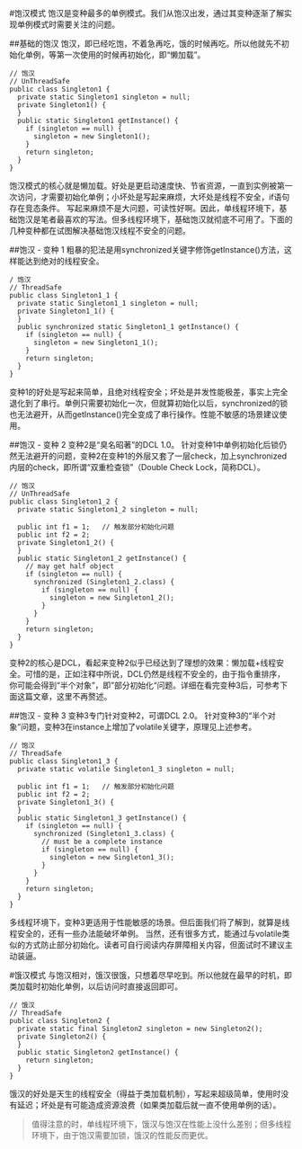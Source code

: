 #饱汉模式
饱汉是变种最多的单例模式。我们从饱汉出发，通过其变种逐渐了解实现单例模式时需要关注的问题。

##基础的饱汉
饱汉，即已经吃饱，不着急再吃，饿的时候再吃。所以他就先不初始化单例，等第一次使用的时候再初始化，即“懒加载”。

```
// 饱汉
// UnThreadSafe
public class Singleton1 {
  private static Singleton1 singleton = null;
  private Singleton1() {
  }
  public static Singleton1 getInstance() {
    if (singleton == null) {
      singleton = new Singleton1();
    }
    return singleton;
  }
}
```
饱汉模式的核心就是懒加载。好处是更启动速度快、节省资源，一直到实例被第一次访问，才需要初始化单例；小坏处是写起来麻烦，大坏处是线程不安全，if语句存在竞态条件。
写起来麻烦不是大问题，可读性好啊。因此，单线程环境下，基础饱汉是笔者最喜欢的写法。但多线程环境下，基础饱汉就彻底不可用了。下面的几种变种都在试图解决基础饱汉线程不安全的问题。

##饱汉 - 变种 1
粗暴的犯法是用synchronized关键字修饰getInstance()方法，这样能达到绝对的线程安全。

```
/ 饱汉
// ThreadSafe
public class Singleton1_1 {
  private static Singleton1_1 singleton = null;
  private Singleton1_1() {
  }
  public synchronized static Singleton1_1 getInstance() {
    if (singleton == null) {
      singleton = new Singleton1_1();
    }
    return singleton;
  }
}
```
变种1的好处是写起来简单，且绝对线程安全；坏处是并发性能极差，事实上完全退化到了串行。单例只需要初始化一次，但就算初始化以后，synchronized的锁也无法避开，从而getInstance()完全变成了串行操作。性能不敏感的场景建议使用。

##饱汉 - 变种 2
变种2是“臭名昭著”的DCL 1.0。
针对变种1中单例初始化后锁仍然无法避开的问题，变种2在变种1的外层又套了一层check，加上synchronized内层的check，即所谓“双重检查锁”（Double Check Lock，简称DCL）。

```
// 饱汉
// UnThreadSafe
public class Singleton1_2 {
  private static Singleton1_2 singleton = null;

  public int f1 = 1;   // 触发部分初始化问题
  public int f2 = 2;
  private Singleton1_2() {
  }
  public static Singleton1_2 getInstance() {
    // may get half object
    if (singleton == null) {
      synchronized (Singleton1_2.class) {
        if (singleton == null) {
          singleton = new Singleton1_2();
        }
      }
    }
    return singleton;
  }
}
```
变种2的核心是DCL，看起来变种2似乎已经达到了理想的效果：懒加载+线程安全。可惜的是，正如注释中所说，DCL仍然是线程不安全的，由于指令重排序，你可能会得到“半个对象”，即”部分初始化“问题。详细在看完变种3后，可参考下面这篇文章，这里不再赘述。

##饱汉 - 变种 3
变种3专门针对变种2，可谓DCL 2.0。
针对变种3的“半个对象”问题，变种3在instance上增加了volatile关键字，原理见上述参考。

```
// 饱汉
// ThreadSafe
public class Singleton1_3 {
  private static volatile Singleton1_3 singleton = null;

  public int f1 = 1;   // 触发部分初始化问题
  public int f2 = 2;
  private Singleton1_3() {
  }
  public static Singleton1_3 getInstance() {
    if (singleton == null) {
      synchronized (Singleton1_3.class) {
        // must be a complete instance
        if (singleton == null) {
          singleton = new Singleton1_3();
        }
      }
    }
    return singleton;
  }
}
```

多线程环境下，变种3更适用于性能敏感的场景。但后面我们将了解到，就算是线程安全的，还有一些办法能破坏单例。
当然，还有很多方式，能通过与volatile类似的方式防止部分初始化。读者可自行阅读内存屏障相关内容，但面试时不建议主动装逼。

#饿汉模式
与饱汉相对，饿汉很饿，只想着尽早吃到。所以他就在最早的时机，即类加载时初始化单例，以后访问时直接返回即可。

```
// 饿汉
// ThreadSafe
public class Singleton2 {
  private static final Singleton2 singleton = new Singleton2();
  private Singleton2() {
  }
  public static Singleton2 getInstance() {
    return singleton;
  }
}
```
饿汉的好处是天生的线程安全（得益于类加载机制），写起来超级简单，使用时没有延迟；坏处是有可能造成资源浪费（如果类加载后就一直不使用单例的话）。

> 值得注意的时，单线程环境下，饿汉与饱汉在性能上没什么差别；但多线程环境下，由于饱汉需要加锁，饿汉的性能反而更优。
